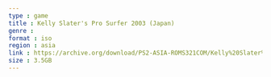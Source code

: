 ```yaml
---
type : game
title : Kelly Slater's Pro Surfer 2003 (Japan)
genre : 
format : iso
region : asia
link : https://archive.org/download/PS2-ASIA-ROMS321COM/Kelly%20Slater%27s%20Pro%20Surfer%202003%20%28Japan%29.7z
size : 3.5GB
---
```

